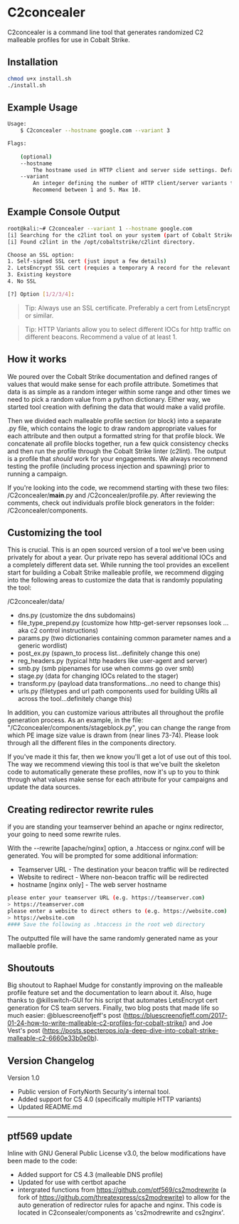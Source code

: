 # C2concealer

C2concealer is a command line tool that generates randomized C2 malleable profiles for use in Cobalt Strike. 

## Installation 

```bash
chmod u+x install.sh
./install.sh
```

## Example Usage

```bash
Usage:
	$ C2concealer --hostname google.com --variant 3

Flags:
	
	(optional)
	--hostname 
		The hostname used in HTTP client and server side settings. Default is None.
	--variant 
		An integer defining the number of HTTP client/server variants to generate. 
		Recommend between 1 and 5. Max 10.
```

## Example Console Output

```bash
root@kali:~# C2concealer --variant 1 --hostname google.com
[i] Searching for the c2lint tool on your system (part of Cobalt Strike). Might take 10-20 seconds.
[i] Found c2lint in the /opt/cobaltstrike/c2lint directory.

Choose an SSL option:
1. Self-signed SSL cert (just input a few details)
2. LetsEncrypt SSL cert (requies a temporary A record for the relevant domain to be pointed to this machine)
3. Existing keystore
4. No SSL

[?] Option [1/2/3/4]:
```

> Tip: Always use an SSL certificate. Preferably a cert from LetsEncrypt or similar.


> Tip: HTTP Variants allow you to select different IOCs for http traffic on different beacons. Recommend a value of at least 1. 

## How it works

We poured over the Cobalt Strike documentation and defined ranges of values that would make sense for each profile attribute. Sometimes that data is as simple as a random integer within some range and other times we need to pick a random value from a python dictionary. Either way, we started tool creation with defining the data that would make a valid profile. 

Then we divided each malleable profile section (or block) into a separate .py file, which contains the logic to draw random appropriate values for each attribute and then output a formatted string for that profile block. We concatenate all profile blocks together, run a few quick consistency checks and then run the profile through the Cobalt Strike linter (c2lint). The output is a profile that *should* work for your engagements. We always recommend testing the profile (including process injection and spawning) prior to running a campaign.

If you're looking into the code, we recommend starting with these two files: /C2concealer/__main__.py and /C2concealer/profile.py. After reviewing the comments, check out individuals profile block generators in the folder: /C2concealer/components.

## Customizing the tool

This is crucial. This is an open sourced version of a tool we've been using privately for about a year. Our private repo has several additional IOCs and a completely different data set. While running the tool provides an excellent start for building a Cobalt Strike malleable profile, we recommend digging into the following areas to customize the data that is randomly populating the tool:

/C2concealer/data/
- dns.py (customize the dns subdomains)
- file_type_prepend.py (customize how http-get-server repsonses look ... aka c2 control instructions)
- params.py (two dictionaries containing common parameter names and a generic wordlist)
- post_ex.py (spawn_to process list...definitely change this one)
- reg_headers.py (typical http headers like user-agent and server)
- smb.py (smb pipenames for use when comms go over smb)
- stage.py (data for changing IOCs related to the stager)
- transform.py (payload data transformations...no need to change this)
- urls.py (filetypes and url path components used for building URIs all across the tool...definitely change this)

In addition, you can customize various attributes all throughout the profile generation process. As an example, in the file: "/C2concealer/components/stageblock.py", you can change the range from which PE image size value is drawn from (near lines 73-74). Please look through all the different files in the components directory. 

If you've made it this far, then we know you'll get a lot of use out of this tool. The way we recommend viewing this tool is that we've built the skeleton code to automatically generate these profiles, now it's up to you to think through what values make sense for each attribute for your campaigns and update the data sources.

## Creating redirector rewrite rules

if you are standing your teamserver behind an apache or nginx redirector, your going to need some rewrite rules.

With the --rewrite [apache/nginx] option, a .htaccess or nginx.conf will be generated. You will be prompted for some additional information:
- Teamserver URL - The destination your beacon traffic will be redirected
- Website to redirect - Where non-beacon traffic will be redirected
- hostname [nginx only] - The web server hostname

```bash
please enter your teamserver URL (e.g. https://teamserver.com)
> https://teamserver.com
please enter a website to direct others to (e.g. https://website.com)
> https://website.com
#### Save the following as .htaccess in the root web directory
```

The outputted file will have the same randomly generated name as your mallaeble profile.

## Shoutouts

Big shoutout to Raphael Mudge for constantly improving on the malleable profile feature set and the documentation to learn about it. Also, huge thanks to @killswitch-GUI for his script that automates LetsEncrypt cert generation for CS team servers. Finally, two blog posts that made life so much easier: @bluescreenofjeff's post (https://bluescreenofjeff.com/2017-01-24-how-to-write-malleable-c2-profiles-for-cobalt-strike/) and Joe Vest's post (https://posts.specterops.io/a-deep-dive-into-cobalt-strike-malleable-c2-6660e33b0e0b).


## Version Changelog

Version 1.0
- Public version of FortyNorth Security's internal tool.
- Added support for CS 4.0 (specifically multiple HTTP variants)
- Updated README.md

--------------------------------------------

## ptf569 update

Inline with GNU General Public License v3.0, the below modifications have been made to the code:
- Added support for CS 4.3 (malleable DNS profile)
- Updated for use with certbot apache
- intergrated functions from https://github.com/ptf569/cs2modrewrite (a fork of https://github.com/threatexpress/cs2modrewrite) to allow for the auto generation of redirector rules for apache and nginx. This code is located in C2consealer/components as 'cs2modrewrite and cs2nginx'.
